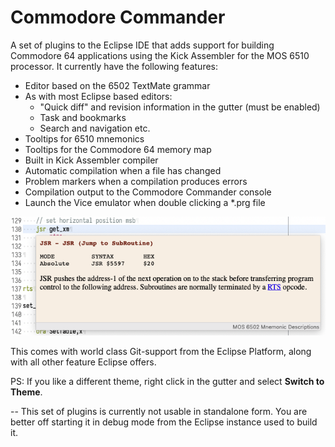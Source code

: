 # Commodore Commander

A set of plugins to the Eclipse IDE that adds support for building Commodore 64 applications using the Kick Assembler for the MOS 6510 processor. It currently have the following features:

* Editor based on the 6502 TextMate grammar
* As with most Eclipse based editors:
  * "Quick diff" and revision information in the gutter (must be enabled)
  * Task and bookmarks
  * Search and navigation etc.
* Tooltips for 6510 mnemonics
* Tooltips for the Commodore 64 memory map
* Built in Kick Assembler compiler
* Automatic compilation when a file has changed
* Problem markers when a compilation produces errors
* Compilation output to the Commodore Commander console
* Launch the Vice emulator when double clicking a *.prg file

![](docs/mnemonic-tooltip.png)

This comes with world class Git-support from the Eclipse Platform, along with all other feature Eclipse offers.

PS: If you like a different theme, right click in the gutter and select **Switch to Theme**.

--
This set of plugins is currently not usable in standalone form. You are better off starting it in debug mode from the Eclipse instance used to build it.
